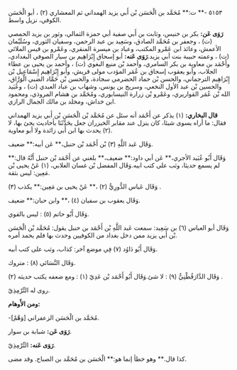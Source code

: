 ٥١٥٣ -** ت:** مُحَمَّد بن الْحَسَن بْن أَبي يزيد الهمداني ثم المعشاري (٢) ، أبو الْحَسَن الكوفي، نزيل واسط.

**رَوَى عَن:** بكر بن خنيس، وثابت بن أَبي صفية أبي حمزة الثمالي، وثور بن يزيد الحمصي (ت) ، وجعفر بن مُحَمَّد الصادق، وسَعِيد بن عبد الرحمن، وسفيان الثوري، وسُلَيْمان الأعمش، وعائذ ابن عَمْرو المكتب، وعباد بن ميسرة المنقري، وعَمْرو بن قيس الملائي (ت) ، وعمته حبيبة بنت أبي يزيد.**رَوَى عَنه:** أبو إسحاق إِبْرَاهِيم بن سيار الصوفي البغدادي، وأَحْمَد بن معاوية بن بكر السامري، وأحمد بْن منيع البغوي (ت) ، وأحمد بن يحيى بن عطاء الجلاب، وأبو يعقوب إسحاق بن عُمَر المؤدب مولى قريش، وأبو إِبْرَاهِيم إِسْمَاعِيل بْن إِبْرَاهِيم الترجماني، والحسن بْن حماد الحضرمي سجادة، والحسن بْن حَمَّاد الضبي الْوَرَّاق، والحسين بْن عبد الأول النخعي، وسريج بن يونس، وشهاب بن عباد العبدي (ت) ، وعُبَيد الله بْن عُمَر القواريري، وعَمْرو بْن زرارة النيسابوري، ومُحَمَّد بن هشام المروذي، ومحمود ابن خداش، ومخلد بن مالك الجمال الرازي.

**قال البخاري:** (١) يذكر عن أَحْمَد أنه سئل عن مُحَمَّد بْن الْحَسَن بْن أَبي يزيد الهمداني فقال: ما أراه يسوى شيئا، كان ينزل عند مقابر الخيزران جعل يحَدَّثَنَا بأحاديث يجئ بها، لا (٢) يحدث بها ابن أَبي زائدة ولا أبو معاوية.

وَقَال عَبد اللَّهِ (٣) بْن أَحْمَد بْن حنبل،** عَن أبيه:** ضعيف.

وَقَال أَبُو عُبَيد الأجري،** عَن أبي داود:** ضعيف،** بلغني عن أَحْمَد بْن حنبل أَنَّهُ قال:** لم يسمع حديثا، وثب على كتب ابيه.وَقَال المفضل بْن غسان الغلابي، (١) عَنْ يحيى بْن مَعِين: ليس بثقة.

وَقَال عَباس الدُّورِيُّ (٢) ،** عَنْ يحيى بن مَعِين:** يكذب (٣) .

وَقَال يعقوب بن سفيان (٤) ،** وابن حبان:** ضعيف.

وَقَال أَبُو حاتم (٥) : ليس بالقوي.

وَقَال أبو العباس (٦) بن سَعِيد: سمعت عَبد اللَّهِ بْن أَحْمَد بن حنبل يقول: مُحَمَّد بْن الْحَسَن بْن أَبي يزيد ممن دخل بغداد من الكوفيين وحدث بها فلم يحمد أمره.

وَقَال أَبُو دَاوُد (٧) فِي موضع آخر: كذاب، وثب على كتب أبيه.

وَقَال النَّسَائي (٨) : متروك.

وَقَال الدَّارَقُطْنِيُّ (٩) : لا شئ.وَقَال أَبُو أَحْمَد بْن عَدِيّ (١) : ومع ضعفه يكتب حديثه (٢) .

روى له التِّرْمِذِيّ.

**ومن الأَوهام:**

-[وَهْمٌ] مُحَمَّد بن الْحَسَن الزعفراني.

**رَوَى عَن:** شبابة بن سوار.

**رَوَى عَنه:** التِّرْمِذِيّ.

كذا قال.** وهو خطأ إنما هو:** الْحَسَن بن مُحَمَّد بن الصباح. وقد مضى.